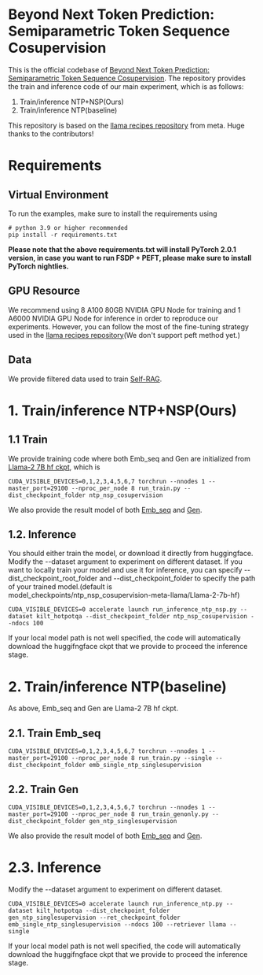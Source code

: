 # Beyond Next Token Prediction: Semiparametric Token Sequence Cosupervision

This is the official codebase of [Beyond Next Token Prediction: Semiparametric Token Sequence Cosupervision](). The repository provides the train and inference code of our main experiment, which is as follows:

1. Train/inference NTP+NSP(Ours)
2. Train/inference NTP(baseline)

This repository is based on the [llama recipes repository](https://github.com/facebookresearch/llama-recipes) from meta. Huge thanks to the contributors! 





# Requirements
## Virtual Environment
To run the examples, make sure to install the requirements using

```
# python 3.9 or higher recommended
pip install -r requirements.txt

```

**Please note that the above requirements.txt will install PyTorch 2.0.1 version, in case you want to run FSDP + PEFT, please make sure to install PyTorch nightlies.**

## GPU Resource
We recommend using 8 A100 80GB NVIDIA GPU Node for training and 1 A6000 NVIDIA GPU Node for inference in order to reproduce our experiments. However, you can follow the most of the fine-tuning strategy used in the [llama recipes repository](https://github.com/facebookresearch/llama-recipes)(We don't support peft method yet.)

## Data
We provide filtered data used to train [Self-RAG](https://arxiv.org/abs/2310.11511).

# 1. Train/inference NTP+NSP(Ours)
## 1.1 Train
We provide training code where both Emb_seq and Gen are initialized from [Llama-2 7B hf ckpt](https://huggingface.co/meta-llama/Llama-2-7b-hf), which is
```
CUDA_VISIBLE_DEVICES=0,1,2,3,4,5,6,7 torchrun --nnodes 1 --master_port=29100 --nproc_per_node 8 run_train.py --dist_checkpoint_folder ntp_nsp_cosupervision
```
We also provide the result model of both [Emb_seq](https://huggingface.co/kaist-ai/cosupervision-emb_seq-Llama2_7b) and [Gen](https://huggingface.co/kaist-ai/cosupervision-gen-Llama2_7b). 
## 1.2. Inference
You should either train the model, or download it directly from huggingface.
Modify the --dataset argument to experiment on different dataset.
If you want to locally train your model and use it for inference, you can specify --dist_checkpoint_root_folder and --dist_checkpoint_folder to specify the path of your trained model.(default is model_checkpoints/ntp_nsp_cosupervision-meta-llama/Llama-2-7b-hf)

```
CUDA_VISIBLE_DEVICES=0 accelerate launch run_inference_ntp_nsp.py --dataset kilt_hotpotqa --dist_checkpoint_folder ntp_nsp_cosupervision --ndocs 100
```

If your local model path is not well specified, the code will automatically download the huggifngface ckpt that we provide to proceed the inference stage.

# 2. Train/inference NTP(baseline)
As above, Emb_seq and Gen are Llama-2 7B hf ckpt.

## 2.1. Train Emb_seq
```
CUDA_VISIBLE_DEVICES=0,1,2,3,4,5,6,7 torchrun --nnodes 1 --master_port=29100 --nproc_per_node 8 run_train.py --single --dist_checkpoint_folder emb_single_ntp_singlesupervision
```
## 2.2. Train Gen
```
CUDA_VISIBLE_DEVICES=0,1,2,3,4,5,6,7 torchrun --nnodes 1 --master_port=29100 --nproc_per_node 8 run_train_genonly.py --dist_checkpoint_folder gen_ntp_singlesupervision
```
We also provide the result model of both [Emb_seq](https://huggingface.co/kaist-ai/separate_supervision-emb_seq-Llama2_7b) and [Gen](https://huggingface.co/kaist-ai/separate_supervision-gen-Llama2_7b).
# 2.3. Inference
Modify the --dataset argument to experiment on different dataset.
```
CUDA_VISIBLE_DEVICES=0 accelerate launch run_inference_ntp.py --dataset kilt_hotpotqa --dist_checkpoint_folder gen_ntp_singlesupervision --ret_checkpoint_folder emb_single_ntp_singlesupervision --ndocs 100 --retriever llama --single
```

If your local model path is not well specified, the code will automatically download the huggifngface ckpt that we provide to proceed the inference stage.